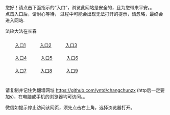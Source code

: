 您好！请点击下面指示的“入口”，浏览此网站是安全的，且为您带来平安。。 <br/>
点击入口后，请耐心等待， 过程中可能会出现无法打开的提示，请忽略，最终会进入网站. </br>

法轮大法在长春<br/>
<div style="padding:10px"><a style="margin:20px" target="_blank" href="https://d3cax3xuhwbtrr.cloudfront.net/2Qpsp?blhhbawp" id="ccLink1" rel="nofollow">入口1</a> <a target="_blank" style="margin:20px" href="https://d3f20lzfncowju.cloudfront.net/2Qpsp?nniohek" id="ccLink2" rel="nofollow">入口2</a> <a style="margin:20px" target="_blank" href="https://d3sjow6cdgkb1o.cloudfront.net/2Qpsp?dxkhkttc" id="ccLink3" rel="nofollow">入口3</a></div>

<div style="padding:10px" ><a style="margin:20px" target="_blank" href="https://d3cax3xuhwbtrr.cloudfront.net/2Qpsp?blhhbawp" id="ccLink4" rel="nofollow">入口4</a> <a style="margin:20px" href="https://d3f20lzfncowju.cloudfront.net/2Qpsp?nniohek" target="_blank" id="ccLink5" rel="nofollow">入口5</a> <a style="margin:20px" href="https://d3sjow6cdgkb1o.cloudfront.net/2Qpsp?dxkhkttc" target="_blank" id="ccLink6" rel="nofollow">入口6</a></div>

<div style="padding:10px"><a style="margin:20px" target="_blank" href="https://d3cax3xuhwbtrr.cloudfront.net/2Qpsp?blhhbawp" id="ccLink7" rel="nofollow">入口7</a> <a style="margin:20px" href="https://d3f20lzfncowju.cloudfront.net/2Qpsp?nniohek" target="_blank" id="ccLink8" rel="nofollow">入口8</a> <a style="margin:20px" target="_blank" href="https://d3sjow6cdgkb1o.cloudfront.net/2Qpsp?dxkhkttc" id="ccLink9" rel="nofollow">入口9</a></div>

<br/>



请复制并记住免翻墙网址 https://github.com/yntd/changchunzx (http后一定要加s)，在电脑或手机的浏览器均可访问。。<br/>

微信如提示停止访问该网页，须先点击右上角，选择浏览器打开。
